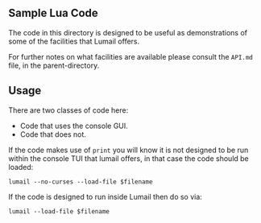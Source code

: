 Sample Lua Code
---------------

The code in this directory is designed to be useful as demonstrations of some of the
facilities that Lumail offers.

For further notes on what facilities are available please consult the `API.md` file,
in the parent-directory.

Usage
-----

There are two classes of code here:

* Code that uses the console GUI.
* Code that does not.

If the code makes use of `print` you will know it is not designed to be run within the console TUI that lumail offers, in that case the code should be loaded:

    lumail --no-curses --load-file $filename

If the code is designed to run inside Lumail then do so via:

    lumail --load-file $filename

